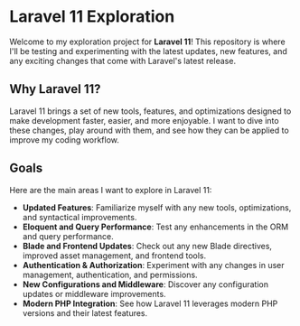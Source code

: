 # Laravel 11 Exploration

Welcome to my exploration project for **Laravel 11**! This repository is where I'll be testing and experimenting with the latest updates, new features, and any exciting changes that come with Laravel's latest release.

## Why Laravel 11?

Laravel 11 brings a set of new tools, features, and optimizations designed to make development faster, easier, and more enjoyable. I want to dive into these changes, play around with them, and see how they can be applied to improve my coding workflow.

## Goals

Here are the main areas I want to explore in Laravel 11:

- **Updated Features**: Familiarize myself with any new tools, optimizations, and syntactical improvements.
- **Eloquent and Query Performance**: Test any enhancements in the ORM and query performance.
- **Blade and Frontend Updates**: Check out any new Blade directives, improved asset management, and frontend tools.
- **Authentication & Authorization**: Experiment with any changes in user management, authentication, and permissions.
- **New Configurations and Middleware**: Discover any configuration updates or middleware improvements.
- **Modern PHP Integration**: See how Laravel 11 leverages modern PHP versions and their latest features.
